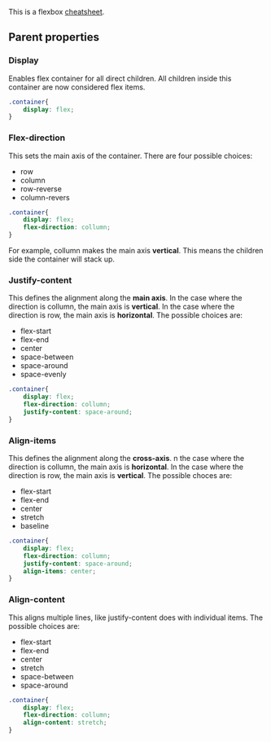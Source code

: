 This is a flexbox [cheatsheet](https://dev.to/simonpaix/css-flexbox-cheat-sheet-1g09).

## Parent properties

### Display

Enables flex container for all direct children. All children inside this container are now considered flex items.

``` css
.container{
	display: flex;
}
```

### Flex-direction

This sets the main axis of the container. There are four possible choices:
- row
- column
- row-reverse
- column-revers

``` css
.container{
	display: flex;
	flex-direction: collumn;
}
```

For example, collumn makes the main axis **vertical**. This means the children side the container will stack up.

### Justify-content 
This defines the alignment along the **main axis**. In the case where the direction is collumn, the main axis is **vertical**. In the case where the direction is row, the main axis is **horizontal**. The possible choices are:
- flex-start
- flex-end
- center
- space-between
- space-around
- space-evenly

```css
.container{
	display: flex;
	flex-direction: collumn;
	justify-content: space-around;
}
```

### Align-items
This defines the alignment along the **cross-axis**. n the case where the direction is collumn, the main axis is **horizontal**. In the case where the direction is row, the main axis is **vertical**. The possible choces are:
- flex-start
- flex-end
- center
- stretch
- baseline

```css
.container{
	display: flex;
	flex-direction: collumn;
	justify-content: space-around;
	align-items: center;
}
```

### Align-content 
This aligns multiple lines, like justify-content does with individual items. The possible choices are:
- flex-start
- flex-end
- center
- stretch
- space-between
- space-around

```css
.container{
	display: flex;
	flex-direction: collumn;
	align-content: stretch;
}
```
